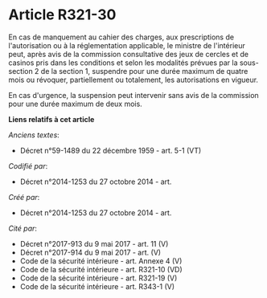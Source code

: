 # Article R321-30

En cas de manquement au cahier des charges, aux prescriptions de l'autorisation ou à la réglementation applicable, le
ministre de l'intérieur peut, après avis de la commission consultative des jeux de cercles et de casinos pris dans les
conditions et selon les modalités prévues par la sous-section 2 de la section 1, suspendre pour une durée maximum de quatre
mois ou révoquer, partiellement ou totalement, les autorisations en vigueur.

En cas d'urgence, la suspension peut intervenir sans avis de la commission pour une durée maximum de deux mois.

**Liens relatifs à cet article**

_Anciens textes_:

  - Décret n°59-1489 du 22 décembre 1959 - art. 5-1 (VT)

_Codifié par_:

  - Décret n°2014-1253 du 27 octobre 2014 - art.

_Créé par_:

  - Décret n°2014-1253 du 27 octobre 2014 - art.

_Cité par_:

  - Décret n°2017-913 du 9 mai 2017 - art. 11 (V)
  - Décret n°2017-914 du 9 mai 2017 - art. (V)
  - Code de la sécurité intérieure - art. Annexe 4 (V)
  - Code de la sécurité intérieure - art. R321-10 (VD)
  - Code de la sécurité intérieure - art. R321-19 (V)
  - Code de la sécurité intérieure - art. R343-1 (V)
